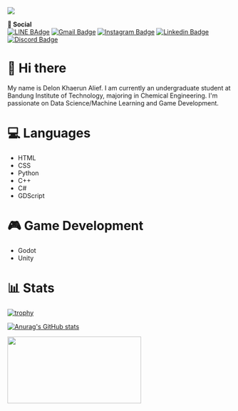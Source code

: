![](https://komarev.com/ghpvc/?username=elonsquidion&color=brightgreen)

**💬 Social**  
[![LINE BAdge](https://img.shields.io/badge/-elons13-brightgreen?style=flat&logo=LINE&logoColor=white&link=https://line.me/ti/p/lA6J_r_pAy)](https://line.me/ti/p/lA6J_r_pAy)
[![Gmail Badge](https://img.shields.io/badge/-Delon_Khaerun_Alief-c14438?style=flat&logo=Gmail&logoColor=white&link=mailto:16722052@mahasiswa.itb.ac.id)](mailto:16722052@mahasiswa.itb.ac.id)
[![Instagram Badge](https://img.shields.io/badge/-@ondelon.ka__104-E4405F?style=flat&logo=instagram&logoColor=white&link=https://www.instagram.com/ondelon.ka_104/)](https://www.instagram.com/ondelon.ka_104/)
[![Linkedin Badge](https://img.shields.io/badge/-Delon_Khaerun_Alief-blue?style=flat&logo=Linkedin&logoColor=white&link=https://www.linkedin.com/in/delonkhaerunalief1084/)](https://www.linkedin.com/in/delonkhaerunalief1084/)
[![Discord Badge](https://img.shields.io/badge/-elons%230667-7289da?style=flat&logo=Discord&logoColor=white&link=https://discord.com/users/844944578234810418/)](https://discord.com/users/844944578234810418/)


# 👋 Hi there
My name is Delon Khaerun Alief. I am currently an undergraduate student at Bandung Institute of Technology, majoring in Chemical Engineering. I'm passionate on Data Science/Machine Learning and Game Development.  

# 💻 Languages
- HTML
- CSS
- Python
- C++
- C#
- GDScript

# 🎮 Game Development
- Godot
- Unity

# 📊 Stats

[![trophy](https://github-profile-trophy.vercel.app/?username=elonsquidion&margin-w=15&column=8&theme=darkhub)](https://github.com/ryo-ma/github-profile-trophy)  
  
[![Anurag's GitHub stats](https://github-readme-stats.vercel.app/api?username=elonsquidion&hide=stars,issues)](https://github.com/anuraghazra/github-readme-stats)

<div>
    <a href="https://github.com/elonsquidion/elonsquidion"><img align="center" width="300" height="150" src="https://github-readme-stats.vercel.app/api/top-langs/?username=elonsquidion&layout=compact&hide=jupyter%20notebook,html,gap&card_width=300&theme=dark" /></a>
</div>
